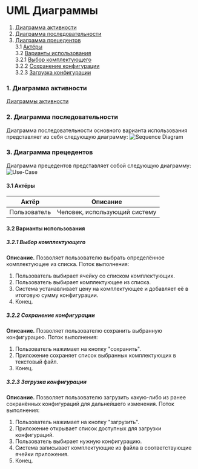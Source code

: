 ﻿# UML Диаграммы
1. [Диаграмма активности](#1)
2. [Диаграмма последовательности](#2)
3. [Диаграмма прецедентов](#3)<br>
3.1 [Актёры](#3.1)<br>
3.2 [Варианты использования](#3.2)<br>
3.2.1 [Выбор комплектующего](#3.2.1)<br>
3.2.2 [Сохранение конфигурации](#3.2.2)<br>
3.2.3 [Загрузка конфигурации](#3.2.3)<br>

### 1. Диаграмма активности<a name="1"></a>
[Диаграммы активности]()

### 2. Диаграмма последовательности<a name="2"></a>
Диаграмма последовательности основного варианта использования представляет из себя следующую диаграмму:
![Sequence Diagram](https://github.com/Notchik/PC-Configurator/blob/master/UML%20Diagrams/Sequence.png)

### 3. Диаграмма прецедентов<a name="3"></a>
Диаграмма прецедентов представляет собой следующую диаграмму: 
![Use-Case]()
#### 3.1 Актёры<a name="1.1"></a>
Актёр | Описание
--- | ---
Пользователь|Человек, использующий систему

#### 3.2 Варианты использования<a name="1.2"></a>
##### 3.2.1 Выбор комплектующего<a name="3.2.1"></a>
**Описание.** Позволяет пользователю выбрать определённое комплектующее из списка.
Поток выполнения:
1. Пользователь выбирает ячейку со списком комплектующих.
2. Пользователь выбирает комплектующее из списка.
3. Система устанавливает цену на комплектующее и добавляет её в итоговую сумму конфигурации.
4. Конец.
##### 3.2.2 Сохранение конфигурации<a name="3.2.2"></a>
**Описание.** Позволяет пользователю сохранить выбранную конфигурацию.
Поток выполнения:
1. Пользователь нажимает на кнопку "сохранить".
2. Приложение сохраняет список выбранных комплектующих в текстовый файл.
3. Конец.
##### 3.2.3 Загрузка конфигурации<a name="3.2.3"></a>
**Описание.** Позволяет пользователю загрузить какую-либо из ранее сохранённых конфигураций для дальнейшего изменения.
Поток выполнения:
1. Пользователь нажимает на кнопку "загрузить".
2. Приложение открывает список доступных для загрузки конфигураций.
3. Пользователь выбирает нужную конфигурацию.
4. Система записывает комплектующие из файла в соответствующие ячейки приложения.
5. Конец.
